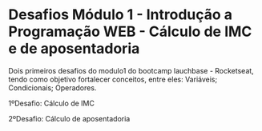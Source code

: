 #  Desafios Módulo 1 - Introdução a Programação WEB - Cálculo de IMC e de aposentadoria
Dois primeiros desafios do modulo1 do bootcamp lauchbase - Rocketseat, tendo como objetivo fortalecer conceitos, entre eles: 
Variáveis;
Condicionais;
Operadores.

1ºDesafio:
Cálculo de IMC

2ºDesafio:
Cálculo de aposentadoria
